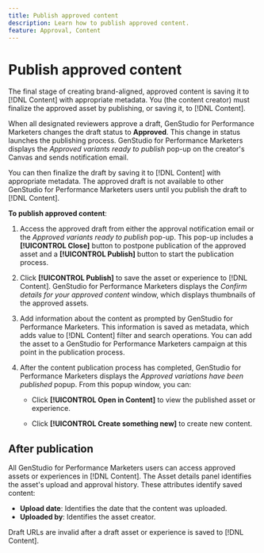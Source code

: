 ```yaml
---
title: Publish approved content
description: Learn how to publish approved content.
feature: Approval, Content
---
```


# Publish approved content

The final stage of creating brand-aligned, approved content is saving it to [!DNL Content] with appropriate metadata. You (the content creator) must finalize the approved asset by publishing, or saving it, to [!DNL Content].

When all designated reviewers approve a draft, GenStudio for Performance Marketers changes the draft status to **Approved**. This change in status launches the publishing process. GenStudio for Performance Marketers displays the _Approved variants ready to publish_ pop-up on the creator's Canvas and sends notification email. 

You can then finalize the draft by saving it to [!DNL Content] with appropriate metadata. The approved draft is not available to other GenStudio for Performance Marketers users until you publish the draft to [!DNL Content].

**To publish approved content**:

1. Access the approved draft from either the approval notification email or the _Approved variants ready to publish_ pop-up. This pop-up includes a **[!UICONTROL Close]** button to postpone publication of the approved asset and a **[!UICONTROL Publish]** button to start the publication process.

1. Click **[!UICONTROL Publish]** to save the asset or experience to [!DNL Content]. GenStudio for Performance Marketers displays the _Confirm details for your approved content_ window, which displays thumbnails of the approved assets. 

1. Add information about the content as prompted by GenStudio for Performance Marketers. This information is saved as metadata, which adds value to [!DNL Content] filter and search operations. You can add the asset to a GenStudio for Performance Marketers campaign at this point in the publication process.

1. After the content publication process has completed, GenStudio for Performance Marketers displays the _Approved variations have been published_ popup. From this popup window, you can:

   * Click **[!UICONTROL Open in Content]** to view the published asset or experience.

   * Click **[!UICONTROL Create something new]** to create new content.

## After publication

All GenStudio for Performance Marketers users can access approved assets or experiences in [!DNL Content]. The Asset details panel identifies the asset's upload and approval history. These attributes identify saved content:

* **Upload date**: Identifies the date that the content was uploaded.
* **Uploaded by**: Identifies the asset creator.

Draft URLs are invalid after a draft asset or experience is saved to [!DNL Content].

